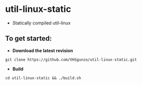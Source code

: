 # util-linux-static
* Statically compiled util-linux
## To get started:
* **Download the latest revision**
```
git clone https://github.com/VHSgunzo/util-linux-static.git
```
* **Build**
```
cd util-linux-static && ./build.sh
```
